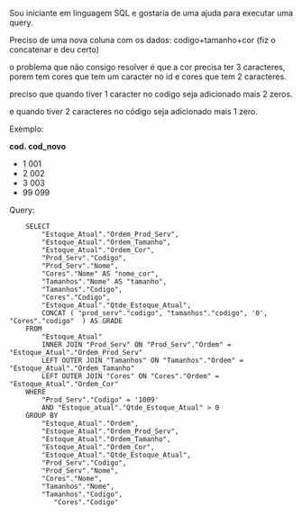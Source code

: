Sou iniciante em linguagem SQL e gostaria de uma ajuda para executar uma query.

Preciso de uma nova coluna com os dados: codigo+tamanho+cor (fiz o concatenar e deu certo)

o problema que não consigo resolver é que a cor precisa ter 3 caracteres, porem tem cores que tem um caracter no id e cores que tem 2 caracteres.

preciso que quando tiver 1 caracter no codigo seja adicionado mais 2 zeros.

e quando tiver 2 caracteres no código seja adicionado mais 1 zero.

Exemplo:

**cod.	cod_novo**
    
- 1		001
- 2		002
- 3		003
- 99		099
    

Query:


    	SELECT
    		"Estoque_Atual"."Ordem_Prod_Serv",
    		"Estoque_Atual"."Ordem_Tamanho",
    		"Estoque_Atual"."Ordem_Cor",
    		"Prod_Serv"."Codigo",
    		"Prod_Serv"."Nome",
    		"Cores"."Nome" AS "nome_cor",
    		"Tamanhos"."Nome" AS "tamanho",
    		"Tamanhos"."Codigo",
    		"Cores"."Codigo",
    		"Estoque_Atual"."Qtde_Estoque_Atual",
    		CONCAT ( "prod_serv"."codigo", "tamanhos"."codigo", '0', "Cores"."codigo"  ) AS GRADE 
    	FROM
    		"Estoque_Atual"
    		INNER JOIN "Prod_Serv" ON "Prod_Serv"."Ordem" = "Estoque_Atual"."Ordem_Prod_Serv"
    		LEFT OUTER JOIN "Tamanhos" ON "Tamanhos"."Ordem" = "Estoque_Atual"."Ordem_Tamanho"
    		LEFT OUTER JOIN "Cores" ON "Cores"."Ordem" = "Estoque_Atual"."Ordem_Cor" 
    	WHERE
    		"Prod_Serv"."Codigo" = '1009'
    		AND "Estoque_atual"."Qtde_Estoque_Atual" > 0
    	GROUP BY
    		"Estoque_Atual"."Ordem",
    		"Estoque_Atual"."Ordem_Prod_Serv",
    		"Estoque_Atual"."Ordem_Tamanho",
    		"Estoque_Atual"."Ordem_Cor",
    		"Estoque_Atual"."Qtde_Estoque_Atual",
    		"Prod_Serv"."Codigo",
    		"Prod_Serv"."Nome",
    		"Cores"."Nome",
    		"Tamanhos"."Nome",
    		"Tamanhos"."Codigo",
       	       "Cores"."Codigo" 
